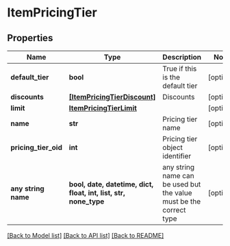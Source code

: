 # ItemPricingTier


## Properties
Name | Type | Description | Notes
------------ | ------------- | ------------- | -------------
**default_tier** | **bool** | True if this is the default tier | [optional] 
**discounts** | [**[ItemPricingTierDiscount]**](ItemPricingTierDiscount.md) | Discounts | [optional] 
**limit** | [**ItemPricingTierLimit**](ItemPricingTierLimit.md) |  | [optional] 
**name** | **str** | Pricing tier name | [optional] 
**pricing_tier_oid** | **int** | Pricing tier object identifier | [optional] 
**any string name** | **bool, date, datetime, dict, float, int, list, str, none_type** | any string name can be used but the value must be the correct type | [optional]

[[Back to Model list]](../README.md#documentation-for-models) [[Back to API list]](../README.md#documentation-for-api-endpoints) [[Back to README]](../README.md)


